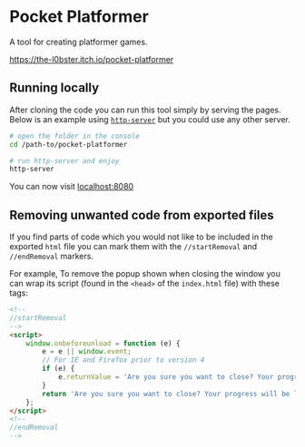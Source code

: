 # Pocket Platformer
A tool for creating platformer games. 

https://the-l0bster.itch.io/pocket-platformer

## Running locally

After cloning the code you can run this tool simply by serving the pages.
Below is an example using [`http-server`](https://github.com/http-party/http-server#readme) but you could use any other server.

```sh
# open the folder in the console
cd /path-to/pocket-platformer

# run http-server and enjoy
http-server
```

You can now visit [localhost:8080](http://localhost:8080)

## Removing unwanted code from exported files
If you find parts of code which you would not like to be included in the exported `html` file you can
mark them with the `//startRemoval` and `//endRemoval` markers.

For example, To remove the popup shown when closing the window you can wrap its script (found in the `<head>` of the `index.html` file) with these tags:
```html
<!--
//startRemoval 
-->
<script>
    window.onbeforeunload = function (e) {
        e = e || window.event;
        // For IE and Firefox prior to version 4
        if (e) {
            e.returnValue = 'Are you sure you want to close? Your progress will be lost.';
        }
        return 'Are you sure you want to close? Your progress will be lost.';
    };
</script>
<!--
//endRemoval
-->
```